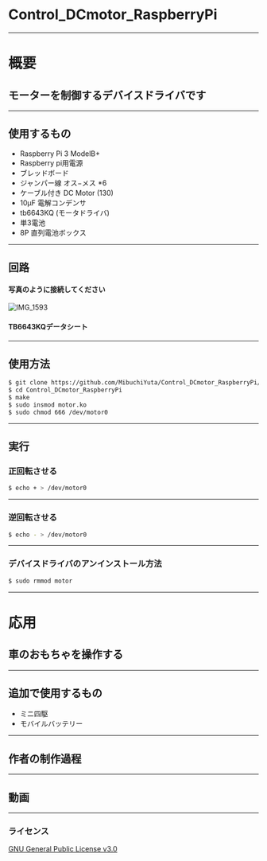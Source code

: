 # Control_DCmotor_RaspberryPi
---
# 概要
##  モーターを制御するデバイスドライバです  
---
## 使用するもの
- Raspberry Pi 3 ModelB+
- Raspberry pi用電源
- ブレッドボード  
- ジャンパー線 オス−メス *6  
- ケーブル付き DC Motor (130)
- 10μF 電解コンデンサ
- tb6643KQ (モータドライバ)
- 単3電池
- 8P 直列電池ボックス
---
## 回路
#### 写真のように接続してください
![IMG_1593](https://user-images.githubusercontent.com/53966307/103334790-1282d700-4ab6-11eb-93f8-5c4911ae5642.jpg)
#### TB6643KQデータシート
---
## 使用方法  
```sh
$ git clone https://github.com/MibuchiYuta/Control_DCmotor_RaspberryPi/
$ cd Control_DCmotor_RaspberryPi
$ make  
$ sudo insmod motor.ko  
$ sudo chmod 666 /dev/motor0  
```
---
## 実行
### 正回転させる  
```sh
$ echo + > /dev/motor0  
```
---
### 逆回転させる

```sh
$ echo - > /dev/motor0
```
---
### デバイスドライバのアンインストール方法
```sh
$ sudo rmmod motor
  ```   
---
# 応用
##  車のおもちゃを操作する
---
## 追加で使用するもの
- ミニ四駆
- モバイルバッテリー
---
## 作者の制作過程
---
## 動画
---
  
### ライセンス
[GNU General Public License v3.0](https://github.com/MibuchiYuta/Control_DCmotor_RaspberryPi/blob/master/COPYING)
